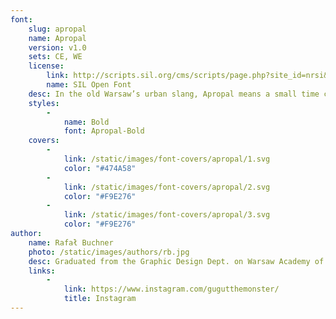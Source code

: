 ```yaml
---
font:
    slug: apropal
    name: Apropal
    version: v1.0
    sets: CE, WE
    license:
        link: http://scripts.sil.org/cms/scripts/page.php?site_id=nrsi&id=OFL_web
        name: SIL Open Font
    desc: In the old Warsaw’s urban slang, Apropal means a small time crook. This font is inspired by the “Czytelnik” bookstore, the information signs from Warsaw’s Zoo, and designs found in the “Lettering Techniques” book manual, by Jan Wojeński. “Apropal” is a sans-serif display font, ideal for decorative signs, also with a vertical text direction.
    styles:
        -
            name: Bold
            font: Apropal-Bold
    covers:
        -
            link: /static/images/font-covers/apropal/1.svg
            color: "#474A58"
        -
            link: /static/images/font-covers/apropal/2.svg
            color: "#F9E276"
        -
            link: /static/images/font-covers/apropal/3.svg
            color: "#F9E276"
author:
    name: Rafał Buchner
    photo: /static/images/authors/rb.jpg
    desc: Graduated from the Graphic Design Dept. on Warsaw Academy of Fine Arts. Type designer for “Tygodnik Powszechny” weekly magazine, “History Meeting House” and others. Cooperated with „Bęc Zmiana” Cultural Foundation, Polish Modern Art Foundation, and “Znak” monthly magazine.
    links:
        -
            link: https://www.instagram.com/gugutthemonster/
            title: Instagram
---
```

